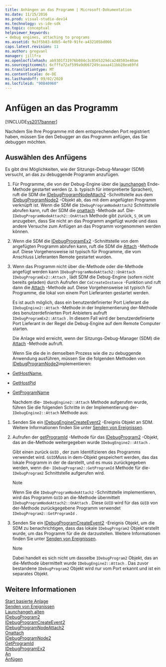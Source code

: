 ```yaml
---
title: Anhängen an das Programm | Microsoft-Dokumentation
ms.date: 11/15/2016
ms.prod: visual-studio-dev14
ms.technology: vs-ide-sdk
ms.topic: conceptual
helpviewer_keywords:
- debug engines, attaching to programs
ms.assetid: 9a3f5b83-60b5-4ef0-91fe-a432105bd066
caps.latest.revision: 11
ms.author: gregvanl
manager: jillfra
ms.openlocfilehash: ab9301f31976b084c3c8565329dca248503e40ae
ms.sourcegitcommit: 6cfffa72af599a9d667249caaaa411bb28ea69fd
ms.translationtype: MT
ms.contentlocale: de-DE
ms.lasthandoff: 09/02/2020
ms.locfileid: "90840960"
---
```

# <a name="attaching-to-the-program"></a>Anfügen an das Programm
[!INCLUDE[vs2017banner](../../includes/vs2017banner.md)]

Nachdem Sie Ihre Programme mit dem entsprechenden Port registriert haben, müssen Sie den Debugger an das Programm anfügen, das Sie debuggen möchten.  
  
## <a name="choosing-how-to-attach"></a>Auswählen des Anfügens  
 Es gibt drei Möglichkeiten, wie der Sitzungs-Debug-Manager (SDM) versucht, an das zu debuggende Programm anzufügen.  
  
1. Für Programme, die von der Debug-Engine über die [launchangeh](../../extensibility/debugger/reference/idebugenginelaunch2-launchsuspended.md) Ende-Methode gestartet werden (z. b. typisch für interpretierte Sprachen), ruft die SDM die [IDebugProgramNodeAttach2](../../extensibility/debugger/reference/idebugprogramnodeattach2.md) -Schnittstelle aus dem [IDebugProgramNode2](../../extensibility/debugger/reference/idebugprogramnode2.md) -Objekt ab, das mit dem angefügten Programm verknüpft ist. Wenn die SDM die `IDebugProgramNodeAttach2` Schnittstelle abrufen kann, ruft der SDM die [onattach](../../extensibility/debugger/reference/idebugprogramnodeattach2-onattach.md) -Methode auf. Die- `IDebugProgramNodeAttach2::OnAttach` Methode gibt zurück, `S_OK` um anzugeben, dass Sie nicht an das Programm angefügt wurde und dass andere Versuche zum Anfügen an das Programm vorgenommen werden können.  
  
2. Wenn die SDM die [IDebugProgramEx2](../../extensibility/debugger/reference/idebugprogramex2.md) -Schnittstelle von dem angefügten Programm abrufen kann, ruft die SDM die [Attach](../../extensibility/debugger/reference/idebugprogramex2-attach.md) -Methode auf. Diese Vorgehensweise ist typisch für Programme, die vom Anschluss Lieferanten Remote gestartet wurden.  
  
3. Wenn das Programm nicht über die-Methode oder die-Methode angefügt werden kann `IDebugProgramNodeAttach2::OnAttach` `IDebugProgramEx2::Attach` , lädt SDM die Debug-Engine (sofern nicht bereits geladen) durch Aufrufen der `CoCreateInstance` -Funktion und ruft dann die [Attach](../../extensibility/debugger/reference/idebugengine2-attach.md) -Methode auf. Diese Vorgehensweise ist typisch für Programme, die lokal von einem Port Lieferanten gestartet werden.  
  
    Es ist auch möglich, dass ein benutzerdefinierter Port Lieferant die `IDebugEngine2::Attach` -Methode in der Implementierung der-Methode des benutzerdefinierten Port Anbieters aufruft `IDebugProgramEx2::Attach` . In diesem Fall wird der benutzerdefinierte Port Lieferant in der Regel die Debug-Engine auf dem Remote Computer starten.  
  
   Die Anlage wird erreicht, wenn der Sitzungs-Debug-Manager (SDM) die [Attach](../../extensibility/debugger/reference/idebugengine2-attach.md) -Methode aufruft.  
  
   Wenn Sie die de in demselben Prozess wie die zu debuggende Anwendung ausführen, müssen Sie die folgenden Methoden von [IDebugProgramNode2](../../extensibility/debugger/reference/idebugprogramnode2.md)implementieren:  
  
- [GetHostName](../../extensibility/debugger/reference/idebugprogramnode2-gethostname.md),  
  
- [GetHostPid](../../extensibility/debugger/reference/idebugprogramnode2-gethostpid.md)  
  
- [GetProgramName](../../extensibility/debugger/reference/idebugprogramnode2-getprogramname.md)  
  
  Nachdem die- `IDebugEngine2::Attach` Methode aufgerufen wurde, führen Sie die folgenden Schritte in der Implementierung der- `IDebugEngine2::Attach` Methode aus:  
  
1. Senden Sie ein [IDebugEngineCreateEvent2](../../extensibility/debugger/reference/idebugenginecreateevent2.md) -Ereignis Objekt an SDM. Weitere Informationen finden Sie unter [Senden von Ereignissen](../../extensibility/debugger/sending-events.md).  
  
2. Aufrufen der [getProgramId](../../extensibility/debugger/reference/idebugprogram2-getprogramid.md) -Methode für das [IDebugProgram2](../../extensibility/debugger/reference/idebugprogram2.md) -Objekt, das an die-Methode weitergegeben wurde `IDebugEngine2::Attach` .  
  
     Gibt einen zurück `GUID` , der zum Identifizieren des Programms verwendet wird. `GUID`Muss in dem-Objekt gespeichert werden, das das lokale Programm in der de darstellt, und es muss zurückgegeben werden, wenn die- `IDebugProgram2::GetProgramId` Methode für die- `IDebugProgram2` Schnittstelle aufgerufen wird.  
  
    > [!NOTE]
    > Wenn Sie die `IDebugProgramNodeAttach2` -Schnittstelle implementieren, wird das Programm `GUID` an die-Methode übermittelt `IDebugProgramNodeAttach2::OnAttach` . Diese `GUID` wird für das `GUID` von der-Methode zurückgegebene Programm verwendet `IDebugProgram2::GetProgramId` .  
  
3. Senden Sie ein [IDebugProgramCreateEvent2](../../extensibility/debugger/reference/idebugprogramcreateevent2.md) -Ereignis Objekt, um die SDM zu benachrichtigen, dass das lokale `IDebugProgram2` Objekt erstellt wurde, um das Programm für die de darzustellen. Weitere Informationen finden Sie unter [Senden von Ereignissen](../../extensibility/debugger/sending-events.md).  
  
    > [!NOTE]
    > Dabei handelt es sich nicht um dasselbe `IDebugProgram2` Objekt, das an die-Methode übermittelt wurde `IDebugEngine2::Attach` . Das zuvor bestandene `IDebugProgram2` Objekt wird nur vom Port erkannt und ist ein separates Objekt.  
  
## <a name="see-also"></a>Weitere Informationen  
 [Start basierte Anlage](../../extensibility/debugger/launch-based-attachment.md)   
 [Senden von Ereignissen](../../extensibility/debugger/sending-events.md)   
 [Launchangeh alten](../../extensibility/debugger/reference/idebugenginelaunch2-launchsuspended.md)   
 [IDebugProgram2](../../extensibility/debugger/reference/idebugprogram2.md)   
 [IDebugProgramCreateEvent2](../../extensibility/debugger/reference/idebugprogramcreateevent2.md)   
 [IDebugProgramNodeAttach2](../../extensibility/debugger/reference/idebugprogramnodeattach2.md)   
 [Onattach](../../extensibility/debugger/reference/idebugprogramnodeattach2-onattach.md)   
 [IDebugProgramNode2](../../extensibility/debugger/reference/idebugprogramnode2.md)   
 [GetProgramId](../../extensibility/debugger/reference/idebugprogram2-getprogramid.md)   
 [IDebugProgramEx2](../../extensibility/debugger/reference/idebugprogramex2.md)   
 [An](../../extensibility/debugger/reference/idebugprogramex2-attach.md)   
 [Anfügen](../../extensibility/debugger/reference/idebugengine2-attach.md)
